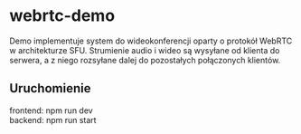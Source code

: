 # webrtc-demo

Demo implementuje system do wideokonferencji oparty o protokół WebRTC w architekturze SFU. Strumienie audio i wideo są 
wysyłane od klienta do serwera, a z niego rozsyłane dalej do pozostałych połączonych klientów.

## Uruchomienie
frontend: npm run dev \
backend: npm run start
